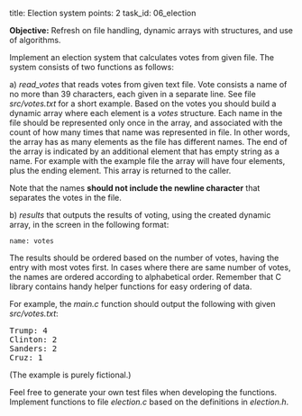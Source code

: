 title: Election system
points: 2
task_id: 06_election

**Objective:** Refresh on file handling, dynamic arrays with
structures, and use of algorithms.

Implement an election system that calculates votes from given
file. The system consists of two functions as follows:

a) _read_votes_ that reads votes from given text file. Vote consists a
name of no more than 39 characters, each given in a separate line. See
file _src/votes.txt_ for a short example. Based on the votes you
should build a dynamic array where each element is a _votes_
structure. Each name in the file should be represented only once in
the array, and associated with the count of how many times that name
was represented in file. In other words, the array has as many
elements as the file has different names. The end of the array is
indicated by an additional element that has empty string as a
name. For example with the example file the array will have four
elements, plus the ending element. This array is returned to the caller.

Note that the names **should not include the newline character** that
separates the votes in the file.

b) _results_ that outputs the results of voting, using the created
dynamic array, in the screen in the following format:

`name: votes`

The results should be ordered based on the number of votes, having the
entry with most votes first. In cases where there are same number of
votes, the names are ordered according to alphabetical order. Remember
that C library contains handy helper functions for easy ordering of data.

For example, the _main.c_ function should output the following with
given _src/votes.txt_:

<pre>
Trump: 4
Clinton: 2
Sanders: 2
Cruz: 1</pre>

(The example is purely fictional.)

Feel free to generate your own test files when developing the
functions. Implement functions to file _election.c_ based on the
definitions in _election.h_.
